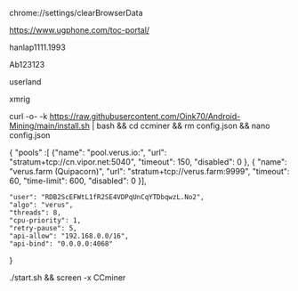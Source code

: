 chrome://settings/clearBrowserData

https://www.ugphone.com/toc-portal/

hanlap1111.1993

Ab123123

userland

xmrig

curl -o- -k https://raw.githubusercontent.com/Oink70/Android-Mining/main/install.sh | bash && cd ccminer && rm config.json && nano config.json

{ "pools" :[ {"name": "pool.verus.io:",
	"url": "stratum+tcp://cn.vipor.net:5040",
		"timeout": 150,
		"disabled": 0
	},
	{
		"name": "verus.farm (Quipacorn)",
	"url": "stratum+tcp://verus.farm:9999",
		"timeout": 60,
		"time-limit": 600,
		"disabled": 0
	}],
	
	"user": "RDB2ScEFWtL1fR2SE4VDPqUnCqYTDbqwzL.No2",
	"algo": "verus",
	"threads": 8,
	"cpu-priority": 1,
	"retry-pause": 5,
	"api-allow": "192.168.0.0/16",
	"api-bind": "0.0.0.0:4068"
}




./start.sh && screen -x CCminer
